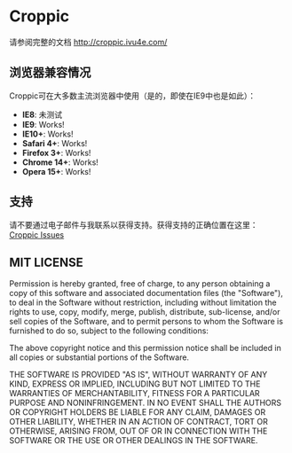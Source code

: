 Croppic
=======

请参阅完整的文档 http://croppic.ivu4e.com/

浏览器兼容情况
---------------------

Croppic可在大多数主流浏览器中使用（是的，即使在IE9中也是如此）：

- **IE8**: 未测试
- **IE9**: Works!
- **IE10+**: Works!
- **Safari 4+**: Works!
- **Firefox 3+**: Works!
- **Chrome 14+**: Works!
- **Opera 15+**: Works!

支持
-------

请不要通过电子邮件与我联系以获得支持。获得支持的正确位置在这里：
[Croppic Issues](https://github.com/sconsult/croppic/issues) 


MIT LICENSE
-----------

Permission is hereby granted, free of charge, to any person obtaining
a copy of this software and associated documentation files (the
"Software"), to deal in the Software without restriction, including
without limitation the rights to use, copy, modify, merge, publish,
distribute, sub-license, and/or sell copies of the Software, and to
permit persons to whom the Software is furnished to do so, subject to
the following conditions:

The above copyright notice and this permission notice shall be
included in all copies or substantial portions of the Software.

THE SOFTWARE IS PROVIDED "AS IS", WITHOUT WARRANTY OF ANY KIND,
EXPRESS OR IMPLIED, INCLUDING BUT NOT LIMITED TO THE WARRANTIES OF
MERCHANTABILITY, FITNESS FOR A PARTICULAR PURPOSE AND
NONINFRINGEMENT. IN NO EVENT SHALL THE AUTHORS OR COPYRIGHT HOLDERS BE
LIABLE FOR ANY CLAIM, DAMAGES OR OTHER LIABILITY, WHETHER IN AN ACTION
OF CONTRACT, TORT OR OTHERWISE, ARISING FROM, OUT OF OR IN CONNECTION
WITH THE SOFTWARE OR THE USE OR OTHER DEALINGS IN THE SOFTWARE.
